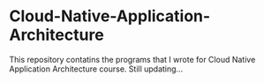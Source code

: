 # Cloud-Native-Application-Architecture

This repository contatins the programs that I wrote for Cloud Native Application Architecture course. Still updating...
